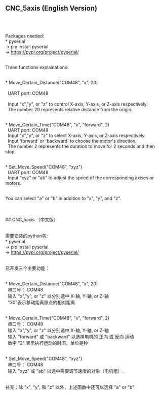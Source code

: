 ## CNC_5axis (English Version)
<br>

<br>Packages needed:
<br>* pyserial
  <br>-> pip install pyserial
  <br>-> https://pypi.org/project/pyserial/

<br>Three functions explainations: 

<br>* Move_Certain_Distance("COM48", "x", 20) <br>  
&nbsp; UART port: COM48 <br>  
&nbsp; Input "x","y", or "z" to control X-axis, Y-axis, or Z-axis respectively. 
<br>  &nbsp; The number 20 represents relative distance from the origin.

<br>* Move_Certain_Time("COM48", "x", "forward", 2) 
<br>&nbsp; UART port: COM48 
<br>&nbsp; Input "x","y", or "z" to select X-axis, Y-axis, or Z-axis respectively. 
<br>&nbsp; Input 'forward' or 'backward' to choose the motor's direction. 
<br>&nbsp; The number 2 represents the duration to move for 2 seconds and then stop. 

<br>* Set_Move_Speed("COM48", "xyz") 
<br>&nbsp; UART port: COM48 
<br>&nbsp; Input "xyz" or "ab"  to adjust the speed of the corresponding axises or motors. 

<br>You can select "a" or "b" in addition to "x", "y", and "z".

<br>
<br>## CNC_5axis （中文版）

<br>需要安装的python包:
<br>* pyserial
  <br>-> pip install pyserial
  <br>-> https://pypi.org/project/pyserial/

<br>已开发三个主要功能： 

<br>* Move_Certain_Distance("COM48", "x", 20) 
<br>&nbsp; 串口号： COM48 
<br>&nbsp; 输入 "x","y", or "z" 以分别选中 X-轴, Y-轴, or Z-轴 
<br>&nbsp; "20"表示移动距离原点的相对距离

<br>* Move_Certain_Time("COM48", "x", "forward", 2) 
<br>&nbsp; 串口号： COM48 
<br>&nbsp; 输入 "x","y", or "z" 以分别选中 X-轴, Y-轴, or Z-轴 
<br>&nbsp; 输入 "forward" 或 "backward" 以选择电机的 正向 或 反向 运动 
<br>&nbsp; 数字 "2" 表示执行运动的时间，单位是秒 

<br>* Set_Move_Speed("COM48", "xyz") 
<br>&nbsp; 串口号： COM48 
<br>&nbsp; 输入 "xyz" 或 "ab" 以选中需要调节速度的对象（电机组）. 

<br>补充：除 "x", "y", 和 "z" 以外，上述函数中还可以选择 "a" or "b"
